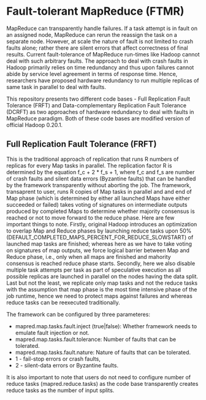 # Fault-tolerant MapReduce (FTMR)
MapReduce can transparently handle failures. If a task attempt is in fault on an assigned node, MapReduce can rerun the reassign the task on a separate node. However, at scale the nature of fault is not limited to crash faults alone; rather there are silent errors that affect correctness of final results. Current fault-tolerance of MapReduce run-times like Hadoop cannot deal with such arbitrary faults. The approach to deal with crash faults in Hadoop primarily relies on time redundancy and thus upon failures cannot abide by service level agreement in terms of response time. Hence, researchers have proposed hardware redundancy to run multiple replicas of same task in parallel to deal with faults.

This repository presents two different code bases - Full Replication Fault Tolerance (FRFT) and Data-complementary Replication Fault Tolerance (DCRFT) as two approaches of hardware redundancy to deal with faults in MapReduce paradigm.  Both of these code bases are modified version of official Hadoop 0.20.1.

## Full Replication Fault Tolerance (FRFT)
This is the traditional approach of replication that runs R numbers of replicas for every Map tasks in parallel. The replication factor R is determined by the equation f_c + 2 * f_s + 1, where f_c and f_s are number of crash faults and silent data errors (Byzantine faults) that can be handled by the framework transparently without aborting the job. The framework, transaprent to user, runs R copies of Map tasks in parallel and and end of Map phase (which is determined by either all launched Maps have either succeeded or failed) takes voting of signatures on intermediate outputs produced by completed Maps to determine whether majority consensus is reached or not to move forward to the reduce phase. Here are few important things to note. Firstly, original Hadoop introduces an optimization to overlap Map and Reduce phases by launching reduce tasks upon 50% (DEFAULT_COMPLETED_MAPS_PERCENT_FOR_REDUCE_SLOWSTART) of launched map tasks are finished; whereas here as we have to take voting on signatures of map outputs, we force logical barrier between Map and Reduce phase, i.e., only when all maps are finished and mahority consensus is reached reduce phase starts. Secondly, here we also disable multiple task attempts per task as part of speculative execution as all possible replicas are launched in parallel on the nodes having the data split. Last but not the least, we replicate only map tasks and not the reduce tasks with the assumption that map phase is the most time intensive phase of the job runtime, hence we need to protect maps against failures and whereas reduce tasks can be reexecuted traditionally. 

The framework can be configured by three parameteres:
* mapred.map.tasks.fault.inject (true|false): Whether framework needs to emulate fault injection or not.
* mapred.map.tasks.fault.tolerance: Number of faults that can be tolerated.
* mapred.map.tasks.fault.nature: Nature of faults that can be tolerated.
* 1 - fail-stop errors or crash faults,
* 2 - silent-data errors or Byzantine faults.


It is also important to note that users do not need to configure number of reduce tasks (mapred.reduce.tasks) as the code base transparently creates reduce tasks as the number of input splits.

